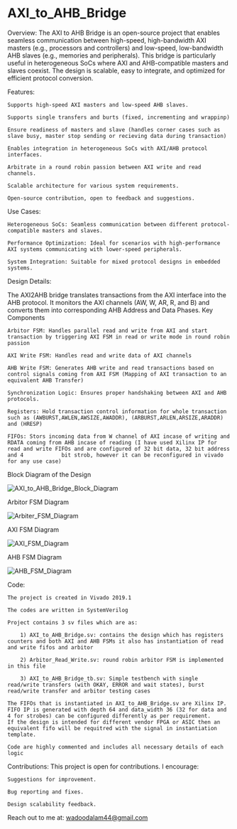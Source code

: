 # AXI_to_AHB_Bridge
Overview:
The AXI to AHB Bridge is an open-source project that enables seamless communication between high-speed, high-bandwidth AXI masters (e.g., processors and controllers) and low-speed, low-bandwidth AHB slaves (e.g., memories and peripherals). This bridge is particularly useful in heterogeneous SoCs where AXI and AHB-compatible masters and slaves coexist.
The design is scalable, easy to integrate, and optimized for efficient protocol conversion.

Features:

    Supports high-speed AXI masters and low-speed AHB slaves.
    
    Supports single transfers and burts (fixed, incrementing and wrappinp)

    Ensure readiness of masters and slave (handles corner cases such as slave busy, master stop sending or recieving data during transaction)
    
    Enables integration in heterogeneous SoCs with AXI/AHB protocol interfaces.
    
    Arbitrate in a round robin passion between AXI write and read channels.
    
    Scalable architecture for various system requirements.
    
    Open-source contribution, open to feedback and suggestions.
    

Use Cases:

    Heterogeneous SoCs: Seamless communication between different protocol-compatible masters and slaves.
    
    Performance Optimization: Ideal for scenarios with high-performance AXI systems communicating with lower-speed peripherals.
    
    System Integration: Suitable for mixed protocol designs in embedded systems.

Design Details:

The AXI2AHB bridge translates transactions from the AXI interface into the AHB protocol. It monitors the AXI channels (AW, W, AR, R, and B) and converts them into corresponding AHB Address and Data Phases.
Key Components

    Arbitor FSM: Handles parallel read and write from AXI and start transaction by triggering AXI FSM in read or write mode in round robin passion
    
    AXI Write FSM: Handles read and write data of AXI channels
    
    AHB Write FSM: Generates AHB write and read transactions based on control signals coming from AXI FSM (Mapping of AXI transaction to an equivalent AHB Transfer)
    
    Synchronization Logic: Ensures proper handshaking between AXI and AHB protocols.
    
    Registers: Hold transaction control information for whole transaction such as (AWBURST,AWLEN,AWSIZE,AWADDR), (ARBURST,ARLEN,ARSIZE,ARADDR) and (HRESP)
    
    FIFOs: Stors incoming data from W channel of AXI incase of writing and RDATA coming from AHB incase of reading (I have used Xilinx IP for read and write FIFOs and are configured of 32 bit data, 32 bit address and 4            bit strob, however it can be reconfigured in vivado for any use case)
    
Block Diagram of the Design

![AXI_to_AHB_Bridge_Block_Diagram](https://github.com/user-attachments/assets/c0d8a7d3-0aa6-4d20-afeb-a54cee011190)

Arbitor FSM Diagram

![Arbiter_FSM_Diagram](https://github.com/user-attachments/assets/4b20c8f1-abc2-4111-ba23-2a634d56eb13)

AXI FSM Diagram

![AXI_FSM_Diagram](https://github.com/user-attachments/assets/2ba3a978-729c-46a3-b320-ebdd9ddf6e63)

AHB FSM Diagram

![AHB_FSM_Diagram](https://github.com/user-attachments/assets/9e09b06d-2f81-417f-8466-08187baf8ac0)

Code:

    The project is created in Vivado 2019.1

    The codes are written in SystemVerilog

    Project contains 3 sv files which are as:

        1) AXI_to_AHB_Bridge.sv: contains the design which has registers counters and both AXI and AHB FSMs it also has instantiation of read and write fifos and arbitor

        2) Arbitor_Read_Write.sv: round robin arbitor FSM is implemented in this file

        3) AXI_to_AHB_Bridge_tb.sv: Simple testbench with single read/write transfers (with OKAY, ERROR and wait states), burst read/write transfer and arbitor testing cases
    
    The FIFOs that is instantiated in AXI_to_AHB_Bridge.sv are Xilinx IP.
    FIFO IP is generated with depth 64 and data_width 36 (32 for data and 4 for strobes) can be configured differently as per requirement.
    If the design is intended for different vendor FPGA or ASIC then an equivalent fifo will be requitred with the signal in instantiation template.

    Code are highly commented and includes all necessary details of each logic

    
Contributions:
This project is open for contributions. I encourage:

    Suggestions for improvement.
    
    Bug reporting and fixes.
    
    Design scalability feedback.

Reach out to me at: wadoodalam44@gmail.com
